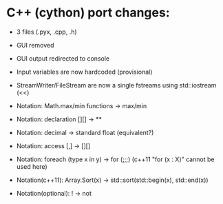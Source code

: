 # C++ (cython) port changes:
* 3 files (.pyx, .cpp, .h)    
* GUI removed
* GUI output redirected to console
* Input variables are now hardcoded (provisional)
* StreamWriter/FileStream are now a single fstreams using std::iostream (<<)

* Notation: Math.max/min functions -> max/min
* Notation: declaration [][] -> **
* Notation: decimal -> standard float (equivalent?)
* Notation: access [,] -> [][]
* Notation: foreach (type x in y) -> for (;;;) (c++11 "for (x : X)" cannot be used here)
* Notation(c++11): Array.Sort(x) -> std::sort(std::begin(x), std::end(x))
* Notation(optional): ! -> not 
